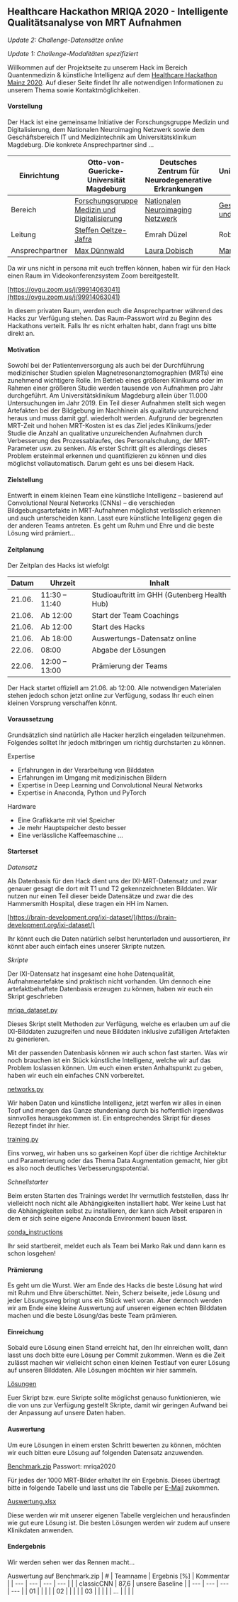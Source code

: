 ## Healthcare Hackathon MRIQA 2020 - Intelligente Qualitätsanalyse von MRT Aufnahmen

*Update 2: Challenge-Datensätze online*

*Update 1: Challenge-Modalitäten spezifiziert*

Willkommen auf der Projektseite zu unserem Hack im Bereich Quantenmedizin &amp; künstliche Intelligenz auf dem [Healthcare Hackathon Mainz 2020](https://www.healthcare-hackathon.info/hhmainz). Auf dieser Seite findet Ihr alle notwendigen Informationen zu unserem Thema sowie Kontaktmöglichkeiten.

#### Vorstellung

Der Hack ist eine gemeinsame Initiative der Forschungsgruppe Medizin und Digitalisierung, dem Nationalen Neuroimaging Netzwerk sowie dem Geschäftsbereich IT und Medizintechnik am Universitätsklinikum Magdeburg. Die konkrete Ansprechpartner sind …

| Einrichtung | Otto-von-Guericke-Universität Magdeburg | Deutsches Zentrum für Neurodegenerative Erkrankungen | Universitätsklinikum Magdeburg |
| --- | --- | --- | --- |
| Bereich | [Forschungsgruppe Medizin und Digitalisierung](https://www.kneu.ovgu.de/MedDigit.html) | [Nationalen Neuroimaging Netzwerk](https://www.dzne.de/forschung/neuroimaging/) | [Geschäftsbereich IT und Medizintechnik](https://www.mrz.ovgu.de/) |
| Leitung | [Steffen Oeltze-Jafra](mailto:steffen.oeltze-jafra@med.ovgu.de)  | Emrah Düzel |  Robert Waschipky |
| Ansprechpartner | [Max Dünnwald](mailto:max.duennwald@med.ovgu.de) | [Laura Dobisch](mailto:laura.dobisch@dzne.de) | [Marko Rak](mailto:marko.rak@med.ovgu.de) |

Da wir uns nicht in persona mit euch treffen können, haben wir für den Hack einen Raum im Videokonferenzsystem Zoom bereitgestellt. 

[https://ovgu.zoom.us/j/99914063041](https://ovgu.zoom.us/j/99914063041)

In diesem privaten Raum, werden euch die Ansprechpartner während des Hacks zur Verfügung stehen. Das Raum-Passwort wird zu Beginn des Hackathons verteilt. Falls Ihr es nicht erhalten habt, dann fragt uns bitte direkt an.

#### Motivation

Sowohl bei der Patientenversorgung als auch bei der Durchführung medizinischer Studien spielen Magnetresonanztomographien (MRTs) eine zunehmend wichtigere Rolle. Im Betrieb eines größeren Klinikums oder im Rahmen einer größeren Studie werden tausende von Aufnahmen pro Jahr durchgeführt. Am Universitätsklinikum Magdeburg allein über 11.000 Untersuchungen im Jahr 2019. Ein Teil dieser Aufnahmen stellt sich wegen Artefakten bei der Bildgebung im Nachhinein als qualitativ unzureichend heraus und muss damit ggf. wiederholt werden. Aufgrund der begrenzten MRT-Zeit und hohen MRT-Kosten ist es das Ziel jedes Klinikums/jeder Studie die Anzahl an qualitative unzureichenden Aufnahmen durch Verbesserung des Prozessablaufes, des Personalschulung, der MRT-Parameter usw. zu senken. Als erster Schritt gilt es allerdings dieses Problem ersteinmal erkennen und quantifizieren zu können und dies möglichst vollautomatisch. Darum geht es uns bei diesem Hack.

#### Zielstellung

Entwerft in einem kleinen Team eine künstliche Intelligenz – basierend auf Convolutional Neural Networks (CNNs) – die verschieden Bildgebungsartefakte in MRT-Aufnahmen möglichst verlässlich erkennen und auch unterscheiden kann. Lasst eure künstliche Intelligenz gegen die der anderen Teams antreten. Es geht um Ruhm und Ehre und die beste Lösung wird prämiert…

#### Zeitplanung

Der Zeitplan des Hacks ist wiefolgt

| Datum | Uhrzeit | Inhalt |
| --- | --- | --- |
| 21.06. | 11:30 – 11:40 | Studioauftritt im GHH (Gutenberg Health Hub) |
| 21.06. | Ab 12:00 | Start der Team Coachings |
| 21.06. | Ab 12:00 | Start des Hacks |
| 21.06. | Ab 18:00 | Auswertungs-Datensatz online |
| 22.06. | 08:00 | Abgabe der Lösungen |
| 22.06. | 12:00 – 13:00 | Prämierung der Teams |

Der Hack startet offiziell am 21.06. ab 12:00. Alle notwendigen Materialen stehen jedoch schon jetzt online zur Verfügung, sodass Ihr euch einen kleinen Vorsprung verschaffen könnt.

#### Voraussetzung

Grundsätzlich sind natürlich alle Hacker herzlich eingeladen teilzunehmen. Folgendes solltet Ihr jedoch mitbringen um richtig durchstarten zu können.

Expertise

- Erfahrungen in der Verarbeitung von Bilddaten
- Erfahrungen im Umgang mit medizinischen Bildern
- Expertise in Deep Learning und Convolutional Neural Networks
- Expertise in Anaconda, Python und PyTorch

Hardware

- Eine Grafikkarte mit viel Speicher
- Je mehr Hauptspeicher desto besser
- Eine verlässliche Kaffeemaschine …

#### Starterset

_Datensatz_

Als Datenbasis für den Hack dient uns der IXI-MRT-Datensatz und zwar genauer gesagt die dort mit T1 und T2 gekennzeichneten Bilddaten. Wir nutzen nur einen Teil dieser beide Datensätze und zwar die des Hammersmith Hospital, diese tragen ein HH im Namen.

[https://brain-development.org/ixi-dataset/](https://brain-development.org/ixi-dataset/)

Ihr könnt euch die Daten natürlich selbst herunterladen und aussortieren, ihr könnt aber auch einfach eines unserer Skripte nutzen. 

_Skripte_

Der IXI-Datensatz hat insgesamt eine hohe Datenqualität, Aufnahmeartefakte sind praktisch nicht vorhanden. Um dennoch eine artefaktbehaftete Datenbasis erzeugen zu können, haben wir euch ein Skript geschrieben

[mriqa_dataset.py](https://github.com/mduennwald/HealthcareHackathonMRIQA/blob/master/starterset/mriqa_dataset.py)

Dieses Skript stellt Methoden zur Verfügung, welche es erlauben um auf die IXI-Bilddaten zuzugreifen und neue Bilddaten inklusive zufälligen Artefakten zu generieren.

Mit der passenden Datenbasis können wir auch schon fast starten. Was wir noch brauchen ist ein Stück künstliche Intelligenz, welche wir auf das Problem loslassen können. Um euch einen ersten Anhaltspunkt zu geben, haben wir euch ein einfaches CNN vorbereitet.

[networks.py](https://github.com/mduennwald/HealthcareHackathonMRIQA/blob/master/starterset/networks.py)

Wir haben Daten und künstliche Intelligenz, jetzt werfen wir alles in einen Topf und mengen das Ganze stundenlang durch bis hoffentlich irgendwas sinnvolles herausgekommen ist. Ein entsprechendes Skript für dieses Rezept findet ihr hier.

[training.py](https://github.com/mduennwald/HealthcareHackathonMRIQA/blob/master/starterset/training.py)

Eins vorweg, wir haben uns so garkeinen Kopf über die richtige Architektur und Parametrierung oder das Thema Data Augmentation gemacht, hier gibt es also noch deutliches Verbesserungspotential.

_Schnellstarter_

Beim ersten Starten des Trainings werdet Ihr vermutlich feststellen, dass Ihr vielleicht noch nicht alle Abhängigkeiten installiert habt. Wer keine Lust hat die Abhängigkeiten selbst zu installieren, der kann sich Arbeit ersparen in dem er sich seine eigene Anaconda Environment bauen lässt.

[conda_instructions](https://github.com/mduennwald/HealthcareHackathonMRIQA/blob/master/starterset/conda_instructions)

Ihr seid startbereit, meldet euch als Team bei Marko Rak und dann kann es schon losgehen!

#### Prämierung

Es geht um die Wurst. Wer am Ende des Hacks die beste Lösung hat wird mit Ruhm und Ehre überschüttet. Nein, Scherz beiseite, jede Lösung und jeder Lösungsweg bringt uns ein Stück weit voran. Aber dennoch werden wir am Ende eine kleine Auswertung auf unseren eigenen echten Bilddaten machen und die beste Lösung/das beste Team prämieren.

#### Einreichung

Sobald eure Lösung einen Stand erreicht hat, den Ihr einreichen wollt, dann lasst uns doch bitte eure Lösung per Commit zukommen. Wenn es die Zeit zulässt machen wir vielleicht schon einen kleinen Testlauf von eurer Lösung auf unseren Bilddaten. Alle Lösungen möchten wir hier sammeln.

[Lösungen](https://github.com/mduennwald/HealthcareHackathonMRIQA/tree/master/einreichungen)

Euer Skript bzw. eure Skripte sollte möglichst genauso funktionieren, wie die von uns zur Verfügung gestellt Skripte, damit wir geringen Aufwand bei der Anpassung auf unsere Daten haben.

#### Auswertung

Um eure Lösungen in einem ersten Schritt bewerten zu können, möchten wir euch bitten eure Lösung auf folgenden Datensatz anzuwenden.

[Benchmark.zip](https://docshare-extern.med.ovgu.de/nextcloud/s/GRJseCCw7iTCBn5)
Passwort: mriqa2020

Für jedes der 1000 MRT-Bilder erhaltet Ihr ein Ergebnis. Dieses übertragt bitte in folgende Tabelle und lasst uns die Tabelle per [E-Mail](mailto:marko.rak@med.ovgu.de) zukommen. 

[Auswertung.xlsx](https://github.com/mduennwald/HealthcareHackathonMRIQA/tree/master/auswertung.xlsx)

Diese werden wir mit unserer eigenen Tabelle vergleichen und herausfinden wie gut eure Lösung ist. Die besten Lösungen werden wir zudem auf unsere Klinikdaten anwenden.

#### Endergebnis

Wir werden sehen wer das Rennen macht…

Auswertung auf Benchmark.zip
| # | Teamname | Ergebnis [%] | Kommentar |
| --- | --- | --- | --- |
| | classicCNN | 87,6 | unsere Baseline |
| --- | --- | --- | --- |
| 01 | | | |
| 02 | | | |
| 03 | | | |
| ... | | | |
